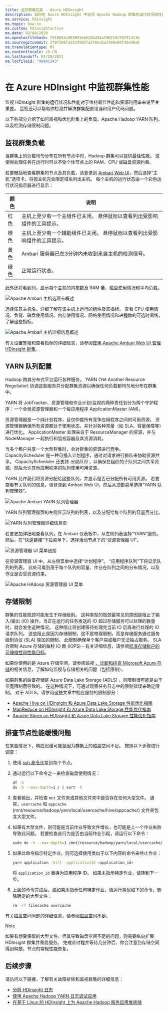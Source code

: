 ```yaml
---
title: 监视群集性能 - Azure HDInsight
description: 如何在 Azure HDInsight 中监视 Apache Hadoop 群集的运行状况和性能。
ms.service: hdinsight
ms.topic: how-to
ms.custom: hdinsightactive
ms.date: 03/09/2020
ms.openlocfilehash: f910054c803093eb62db494a596219c50791d136
ms.sourcegitcommit: 2f9f306fa5224595fa5f8ec6af498a0df4de08a8
ms.translationtype: MT
ms.contentlocale: zh-CN
ms.lasthandoff: 01/28/2021
ms.locfileid: "98945343"
---
```

# <a name="monitor-cluster-performance-in-azure-hdinsight"></a>在 Azure HDInsight 中监视群集性能

监视 HDInsight 群集的运行状况和性能对于维持最佳性能和资源利用率来说至关重要。 监视还可以帮助你检测并解决群集配置错误和用户代码问题。

以下各部分介绍了如何监视和优化群集上的负载、Apache Hadoop YARN 队列，以及检测存储限制问题。

## <a name="monitor-cluster-load"></a>监视群集负载

当群集上的负载均匀分布在所有节点中时，Hadoop 群集可以提供最佳性能。 这使得处理任务在运行时可以不受个体节点上的 RAM、CPU 或磁盘资源约束。

若要概括地查看群集的节点及其负载，请登录到 [Ambari Web UI](hdinsight-hadoop-manage-ambari.md)，然后选择“主机”选项卡。将按主机完全限定域名列出主机。 每个主机的运行状态由一个彩色运行状况指示器进行显示：

| 颜色 | 说明 |
| --- | --- |
| 红色 | 主机上至少有一个主组件已关闭。 悬停鼠标以查看列出受影响组件的工具提示。 |
| 橙色 | 主机上至少有一个辅助组件已关闭。 悬停鼠标以查看列出受影响组件的工具提示。 |
| 黄色 | Ambari 服务器已在3分钟内未收到来自主机的检测信号。 |
| 绿色 | 正常运行状态。 |

此外还将看到列，显示每个主机的内核数及 RAM 量、磁盘使用情况和平均负载。

![Apache Ambari 主机选项卡概述](./media/hdinsight-key-scenarios-to-monitor/apache-ambari-hosts-tab.png)

选择任意主机名，详细了解在该主机上运行的组件及其指标。 查看 CPU 使用情况、负载、磁盘使用情况、内存使用情况、网络使用情况和进程数的可选时间线，了解这些指标。

![Apache Ambari 主机详细信息概述](./media/hdinsight-key-scenarios-to-monitor/apache-ambari-host-details.png)

有关设置警报和查看指标的详细信息，请参阅[使用 Apache Ambari Web UI 管理 HDInsight 群集](hdinsight-hadoop-manage-ambari.md)。

## <a name="yarn-queue-configuration"></a>YARN 队列配置

Hadoop 跨其分布式平台运行各种服务。 YARN (Yet Another Resource Negotiator) 协调这些服务并分配群集资源以确保任何负载都均匀地分布在群集中。

YARN 将 JobTracker、资源管理和作业计划/监视的两种责任划分为两个守护程序：一个全局资源管理器和一个每应用程序 ApplicationMaster (AM)。

资源管理器是一个纯计划程序，且仅仲裁所有竞争应用程序之间的可用资源。 资源管理器确保所有资源都处于使用状态，并针对各种常量（如 SLA、容量保障等）进行优化。 ApplicationMaster 处理来自于 ResourceManager 的资源，并与 NodeManager 一起执行和监视容器及其资源消耗。

当多个租户共享一个大型群集时，会对群集的资源进行竞争。 CapacityScheduler 是一种可插入计划程序，通过对请求进行排队来协助资源共享。 CapacityScheduler 还支持 *分层队列* ，以确保在组织的子队列之间共享资源，然后允许其他应用程序的队列使用可用资源。

YARN 允许我们将资源分配给这些队列，并显示是否已分配所有可用资源。 若要查看有关队列的信息，请登录到 Ambari Web UI，然后从顶部菜单选择“YARN 队列管理器”。

![Apache Ambari YARN 队列管理器](./media/hdinsight-key-scenarios-to-monitor/apache-yarn-queue-manager.png)

YARN 队列管理器页的左侧显示队列的列表，以及分配给每个队列的容量百分比。

![YARN 队列管理器详细信息页](./media/hdinsight-key-scenarios-to-monitor/yarn-queue-manager-details.png)

若要更加详细地查看队列，在 Ambari 仪表板中，从左侧列表选择“YARN”服务。 然后，在“快速链接”下拉菜单下，选择活动节点下的“资源管理器 UI”。

![资源管理器 UI 菜单链接](./media/hdinsight-key-scenarios-to-monitor/resource-manager-ui-menu-link.png)

在资源管理器 UI 中，从左侧菜单中选择“计划程序”。 “应用程序队列”下将显示队列的列表。 此处可看到用于每个队列的容量、作业在队列之间的分布情况，以及作业是否受资源约束。

![Apache HAdoop 资源管理器 UI 菜单](./media/hdinsight-key-scenarios-to-monitor/resource-manager-ui-menu.png)

## <a name="storage-throttling"></a>存储限制

群集的性能瓶颈可能发生于存储级别。 这种类型的瓶颈最常见的原因是阻止了输入/输出 (IO) 操作，当正在运行的任务发送的 IO 超过存储服务可以处理的数量时，就会发生这种情况。 这种阻止将创建等待处理完当前 IO 后再进行处理的 IO 请求队列。 这些阻止是因为存储限制，这不是物理限制，而是存储服务通过服务级别协议 (SLA) 施加的限制。 此限制确保单个客户端或租户无法独占服务。 SLA 会限制 Azure 存储的每秒 IO 数 (IOPS) - 有关详细信息，请参阅[标准存储帐户的可伸缩性和性能目标](../storage/common/scalability-targets-standard-account.md)。

如果你使用的是 Azure 存储空间，请参阅监视 [、诊断和排查 Microsoft Azure 存储](../storage/common/storage-monitoring-diagnosing-troubleshooting.md)的相关信息，了解如何监视与存储相关的问题（包括限制）。

如果群集的后备存储是 Azure Data Lake Storage (ADLS) ，则限制很可能是由于带宽限制而导致的。 在这种情况下，可通过观察任务日志中的限制错误来确定限制。 对于 ADLS，请参阅这些文章中相应服务的限制部分：

* [Apache Hive on HDInsight 和 Azure Data Lake Storage 性能优化指南](../data-lake-store/data-lake-store-performance-tuning-hive.md)
* [MapReduce on HDInsight 和 Azure Data Lake Storage 性能优化指南](../data-lake-store/data-lake-store-performance-tuning-mapreduce.md)
* [Apache Storm on HDInsight 和 Azure Data Lake Storage 性能优化指南](../data-lake-store/data-lake-store-performance-tuning-storm.md)

## <a name="troubleshoot-sluggish-node-performance"></a>排查节点性能缓慢问题

在某些情况下，响应迟缓可能是因为群集上的磁盘空间不足。 按照以下步骤进行调查：

1. 使用 [ssh 命令](./hdinsight-hadoop-linux-use-ssh-unix.md)连接到每个节点。

1. 通过运行以下命令之一来检查磁盘使用情况：

    ```bash
    df -h
    du -h --max-depth=1 / | sort -h
    ```

1. 查看输出，并检查 `mnt` 文件夹或其他文件夹中是否存在任何大型文件。 通常，`usercache` 和 `appcache` (mnt/resource/hadoop/yarn/local/usercache/hive/appcache/) 文件夹包含大型文件。

1. 如果有大型文件，则可能是当前作业导致文件增长，也可能是上一个作业失败导致此问题。 若要检查此行为是否由当前作业引起，请运行以下命令：

    ```bash
    sudo du -h --max-depth=1 /mnt/resource/hadoop/yarn/local/usercache/hive/appcache/
    ```

1. 如果此命令指示特定作业，则可选择使用类似于以下内容的命令来终止作业：

    ```bash
    yarn application -kill -applicationId <application_id>
    ```

    将 `application_id` 替换为应用程序 ID。 如果未指示特定作业，请转到下一步。

1. 上面的命令完成后，或如果未指示任何特定作业，请运行类似如下的命令，删除确定的大型文件：

    ```bash
    rm -rf filecache usercache
    ```

有关磁盘空间问题的详细信息，请参阅[磁盘空间不足](./hadoop/hdinsight-troubleshoot-out-disk-space.md)。

> [!NOTE]  
> 如果有想要保留的大型文件，但其导致磁盘空间不足的问题，则需要纵向扩展 HDInsight 群集并重启服务。 完成此过程并等待几分钟后，你会注意到存储空间得到释放，节点的常规性能恢复。

## <a name="next-steps"></a>后续步骤

请访问以下链接，了解有关故障排除和监视群集的详细信息：

* [分析 HDInsight 日志](./hdinsight-troubleshoot-guide.md)
* [使用 Apache Hadoop YARN 日志调试应用](hdinsight-hadoop-access-yarn-app-logs-linux.md)
* [在基于 Linux 的 HDInsight 上为 Apache Hadoop 服务启用堆转储](hdinsight-hadoop-collect-debug-heap-dump-linux.md)